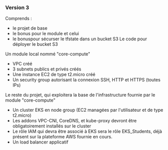 ### Version 3
Comprends :
- le projet de base
- le bonus pour le module et celui
- le bonuspour sécurser le tfstate dans un bucket S3
Le code pour déployer le bucket S3

Un module local nommé "core-compute"

- VPC créé
- 3 subnets publics et privés créés
- Une instance EC2 de type t2.micro créé
- Un security group autorisant la connexion SSH, HTTP et HTTPS (toutes IPs)
 
Le reste du projet, qui exploitera la base de l'infrastructure fournie par le module "core-compute"

- Un cluster EKS en node group (EC2 managées par l'utilisateur et de type t2.micro)
- Les addons VPC-CNI, CoreDNS, et kube-proxy devront être obligatoirement installés sur le cluster
- Le rôle IAM qui devra être associé à EKS sera le rôle EKS_Students, déjà présent sur la plateforme AWS fournie en cours.
- Un load balancer applicatif
